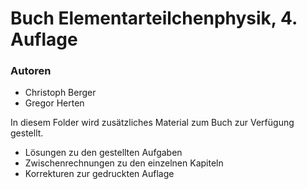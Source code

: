 # Buch Elementarteilchenphysik, 4. Auflage
### Autoren
- Christoph Berger 
- Gregor Herten 

In diesem Folder wird zusätzliches Material zum Buch zur Verfügung gestellt.
- Lösungen zu den gestellten Aufgaben
- Zwischenrechnungen zu den einzelnen Kapiteln
- Korrekturen zur gedruckten Auflage
 
